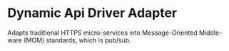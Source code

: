 # Dynamic Api Driver Adapter
Adapts traditional HTTPS micro-services into Message-Oriented Middle-ware (MOM) standards, which is pub/sub.

